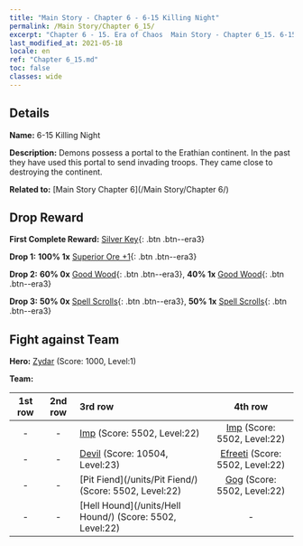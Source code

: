 ```yaml
---
title: "Main Story - Chapter 6 - 6-15 Killing Night"
permalink: /Main Story/Chapter 6_15/
excerpt: "Chapter 6 - 15. Era of Chaos  Main Story - Chapter 6_15. 6-15 Killing Night"
last_modified_at: 2021-05-18
locale: en
ref: "Chapter 6_15.md"
toc: false
classes: wide
---
```


## Details

 **Name:** 6-15 Killing Night

 **Description:** Demons possess a portal to the Erathian continent. In the past they have used this portal to send invading troops. They came close to destroying the continent.

 **Related to:** [Main Story Chapter 6](/Main Story/Chapter 6/)

## Drop Reward

 **First Complete Reward:** [Silver Key](/Items/con_693/){: .btn .btn--era3}

 **Drop 1:** **100% 1x** [Superior Ore +1](/Items/mat_19/){: .btn .btn--era3}

 **Drop 2:** **60% 0x** [Good Wood](/Items/mat_13/){: .btn .btn--era3}, **40% 1x** [Good Wood](/Items/mat_13/){: .btn .btn--era3}

 **Drop 3:** **50% 0x** [Spell Scrolls](/Items/con_694/){: .btn .btn--era3}, **50% 1x** [Spell Scrolls](/Items/con_694/){: .btn .btn--era3}


## Fight against Team
 **Hero:** [Zydar](/heroes/Zydar/) (Score: 1000, Level:1)

 **Team:**


  | 1st row | 2nd row | 3rd row | 4th row |
  |:----:|:----:|:----|:----:|
  | - | - | [Imp](/units/Imp/) (Score: 5502, Level:22)  | [Imp](/units/Imp/) (Score: 5502, Level:22)  |
  | - | - | [Devil](/units/Devil/) (Score: 10504, Level:23)  | [Efreeti](/units/Efreeti/) (Score: 5502, Level:22)  |
  | - | - | [Pit Fiend](/units/Pit Fiend/) (Score: 5502, Level:22)  | [Gog](/units/Gog/) (Score: 5502, Level:22)  |
  | - | - | [Hell Hound](/units/Hell Hound/) (Score: 5502, Level:22)  | - |


